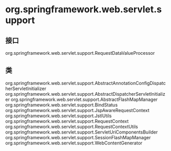 # org.springframework.web.servlet.support

## 接口

org.springframework.web.servlet.support.RequestDataValueProcessor

## 类

org.springframework.web.servlet.support.AbstractAnnotationConfigDispatcherServletInitializer
org.springframework.web.servlet.support.AbstractDispatcherServletInitializer
org.springframework.web.servlet.support.AbstractFlashMapManager
org.springframework.web.servlet.support.BindStatus
org.springframework.web.servlet.support.JspAwareRequestContext
org.springframework.web.servlet.support.JstlUtils
org.springframework.web.servlet.support.RequestContext
org.springframework.web.servlet.support.RequestContextUtils
org.springframework.web.servlet.support.ServletUriComponentsBuilder
org.springframework.web.servlet.support.SessionFlashMapManager
org.springframework.web.servlet.support.WebContentGenerator




